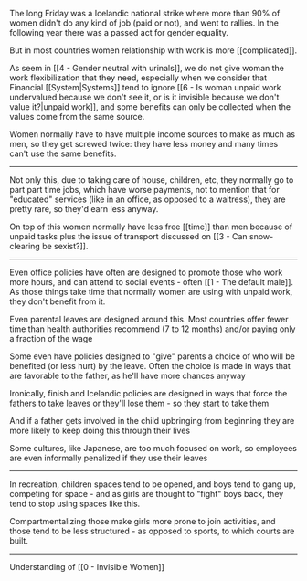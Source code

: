 The long Friday was a Icelandic national strike where more than 90% of women didn't do any kind of job (paid or not), and went to rallies. In the following year there was a passed act for gender equality.

But in most countries women relationship with work is more [[complicated]].

As seem in [[4 - Gender neutral with urinals]], we do not give woman the work flexibilization that they need, especially when we consider that Financial [[System|Systems]] tend to ignore [[6 - Is woman unpaid work undervalued because we don't see it, or is it invisible because we don't value it?|unpaid work]], and some benefits can only be collected when the values come from the same source.

Women normally have to have multiple income sources to make as much as men, so they get screwed twice: they have less money and many times can't use the same benefits.

---

Not only this, due to taking care of house, children, etc, they normally go to part part time jobs, which have worse payments, not to mention that for "educated" services (like in an office, as opposed to a waitress), they are pretty rare, so they'd earn less anyway.

On top of this women normally have less free [[time]] than men because of unpaid tasks plus the issue of transport discussed on [[3 - Can snow-clearing be sexist?]].

---

Even office policies have often are designed to promote those who work more hours, and can attend to social events - often [[1 - The default male]].  As those things take time that normally women are using with unpaid work, they don't benefit from it.

Even parental leaves are designed around this. Most countries offer fewer time than health authorities recommend (7 to 12 months) and/or paying only a fraction of the wage

Some even have policies designed to "give" parents a choice of who will be benefited (or less hurt) by the leave. Often the choice is made in ways that are favorable to the father, as he'll have more chances anyway

Ironically, finish and Icelandic policies are designed in ways that force the fathers to take leaves or they'll lose them - so they start to take them

And if a father gets involved in the child upbringing from beginning they are more likely to keep doing this through their lives

Some cultures, like Japanese, are too much focused on work, so employees are even informally penalized if they use their leaves

---

In recreation, children spaces tend to be opened, and boys tend to gang up, competing for space - and as girls are thought to "fight" boys back, they tend to stop using spaces like this.

Compartmentalizing those make girls more prone to join activities, and those tend to be less structured - as opposed to sports, to which courts are built.

---

Understanding of [[0 - Invisible Women]]